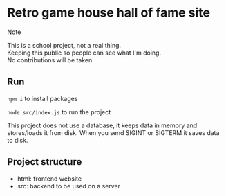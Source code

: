 # Retro game house hall of fame site
> [!NOTE]
> This is a school project, not a real thing.\
> Keeping this public so people can see what I'm doing.\
> No contributions will be taken.

## Run
`npm i` to install packages

`node src/index.js` to run the project

This project does not use a database, it keeps data in memory and stores/loads it from disk.
When you send SIGINT or SIGTERM it saves data to disk.

## Project structure
- html: frontend website
- src: backend to be used on a server

